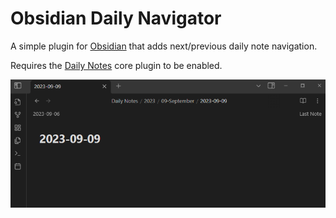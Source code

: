 # Obsidian Daily Navigator

A simple plugin for [Obsidian](https://obsidian.md/plugins) that adds next/previous daily note navigation. 


Requires the [Daily Notes](https://help.obsidian.md/Plugins/Daily+notes) core plugin to be enabled. 


![Example](example.png)
